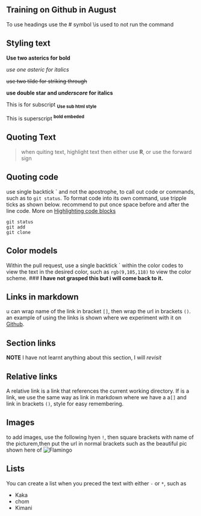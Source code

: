 ## Training on Github in August
To use headings use the \# symbol \is used to not run the command

## Styling text
**Use two asterics for bold**

*use one asteric for italics*

~~use two tilde for striking through~~

**use double star and _underscore_ for italics**

This is for subscript <sub>**Use sub html style**</sub>

This is superscript <sup> **bold embeded**</sup>

## Quoting Text
> when quiting text, highlight text then either use **R**, or use the forward sign

## Quoting code

use single backtick \` and not the apostrophe, to call out code or commands, such as to `git status`. To format code into its own command, use tripple ticks as shown below. recommend to put once space before and after the line code. More on [Highlighting code blocks](https://docs.github.com/en/articles/creating-and-highlighting-code-blocks)
```
git status
git add
git clone 

```
## Color models
Within the pull request, use a single backtick \` within the color codes to view the text in the desired color, such as
`rgb(9,105,118)` to view the color scheme. ### **I have not grasped this but i will come back to it.**

## Links in markdown
u can wrap name of the link in bracket `[]`, then wrap the url in brackets `()`. an example of using the links
is shown where we experiment with it on [Github](https://pages.github.com/).

## Section links
**NOTE** I have not learnt anything about this section, I will *revisit*

## Relative links
A relative link is a link that references the current working directory. If is a link, we use the same way as link in markdown where we have a a`[]` and link in brackets `()`, style for easy remembering.

## Images
to add images, use the following hyen `!`, then square brackets with name of the picturem,then put the url in normal brackets such
as the beautiful pic shown here of ![Flamingo](https://cdn.pixabay.com/photo/2022/06/26/14/53/bird-7285669_960_720.jpg)
## Lists
You can create a list when you preced the text with either `-` or `*`, such as
- Kaka
- chom 
- Kimani
